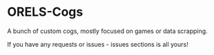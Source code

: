 # ORELS-Cogs
A bunch of custom cogs, mostly focused on games or data scrapping.

If you have any requests or issues - issues sections is all yours!